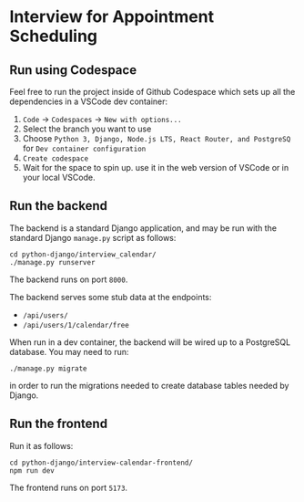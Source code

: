 # Interview for Appointment Scheduling

## Run using Codespace

Feel free to run the project inside of Github Codespace which sets up all the dependencies in a VSCode dev container:

1. `Code` -> `Codespaces` -> `New with options...`
2. Select the branch you want to use
3. Choose `Python 3, Django, Node.js LTS, React Router, and PostgreSQ` for `Dev container configuration`
4. `Create codespace`
5. Wait for the space to spin up. use it in the web version of VSCode or in your local VSCode.

## Run the backend

The backend is a standard Django application, and may be run with the
standard Django `manage.py` script as follows:

```
cd python-django/interview_calendar/
./manage.py runserver
```

The backend runs on port `8000`.

The backend serves some stub data at the endpoints:

- `/api/users/`
- `/api/users/1/calendar/free`

When run in a dev container, the backend will be wired up to a PostgreSQL
database. You may need to run:

```
./manage.py migrate
```

in order to run the migrations needed to create database tables
needed by Django.

## Run the frontend

Run it as follows:

```
cd python-django/interview-calendar-frontend/
npm run dev
```

The frontend runs on port `5173`.
